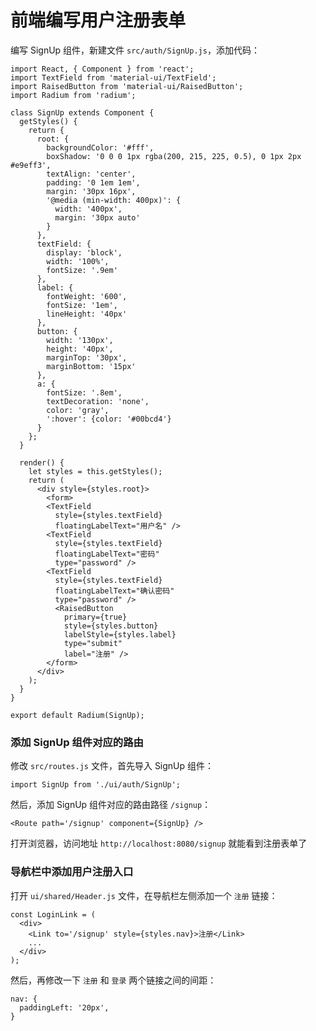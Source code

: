 # 前端编写用户注册表单

编写 SignUp 组件，新建文件 `src/auth/SignUp.js`，添加代码：

```
import React, { Component } from 'react';
import TextField from 'material-ui/TextField';
import RaisedButton from 'material-ui/RaisedButton';
import Radium from 'radium';

class SignUp extends Component {
  getStyles() {
    return {
      root: {
        backgroundColor: '#fff',
        boxShadow: '0 0 0 1px rgba(200, 215, 225, 0.5), 0 1px 2px #e9eff3',
        textAlign: 'center',
        padding: '0 1em 1em',
        margin: '30px 16px',
        '@media (min-width: 400px)': {
          width: '400px',
          margin: '30px auto'
        }
      },
      textField: {
        display: 'block',
        width: '100%',
        fontSize: '.9em'
      },
      label: {
        fontWeight: '600',
        fontSize: '1em',
        lineHeight: '40px'
      },
      button: {
        width: '130px',
        height: '40px',
        marginTop: '30px',
        marginBottom: '15px'
      },
      a: {
        fontSize: '.8em',
        textDecoration: 'none',
        color: 'gray',
        ':hover': {color: '#00bcd4'}
      }
    };
  }

  render() {
    let styles = this.getStyles();
    return (
      <div style={styles.root}>
        <form>
        <TextField
          style={styles.textField}
          floatingLabelText="用户名" />
        <TextField
          style={styles.textField}
          floatingLabelText="密码"
          type="password" />
        <TextField
          style={styles.textField}
          floatingLabelText="确认密码"
          type="password" />
          <RaisedButton
            primary={true}
            style={styles.button}
            labelStyle={styles.label}
            type="submit"
            label="注册" />
        </form>
      </div>
    );
  }
}

export default Radium(SignUp);
```

### 添加 SignUp 组件对应的路由

修改 `src/routes.js` 文件，首先导入 SignUp 组件：

```
import SignUp from './ui/auth/SignUp';
```

然后，添加 SignUp 组件对应的路由路径 `/signup`：

```
<Route path='/signup' component={SignUp} />
```

打开浏览器，访问地址 `http://localhost:8080/signup` 就能看到注册表单了

### 导航栏中添加用户注册入口

打开 `ui/shared/Header.js` 文件，在导航栏左侧添加一个 `注册` 链接：

```
const LoginLink = (
  <div>
    <Link to='/signup' style={styles.nav}>注册</Link>
    ...
  </div>
);
```

然后，再修改一下 `注册` 和 `登录` 两个链接之间的间距：

```
nav: {
  paddingLeft: '20px',
}
```
